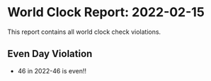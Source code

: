 
# World Clock Report: 2022-02-15

This report contains all world clock check violations.



## Even Day Violation
- 46 in 2022-46 is even!!




